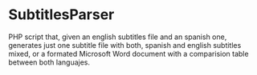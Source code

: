 # SubtitlesParser
PHP script that, given an english subtitles file and an spanish one,  generates just one subtitle file with both,
spanish and english subtitles mixed, or a formated Microsoft Word document with a comparision table between both languajes.
